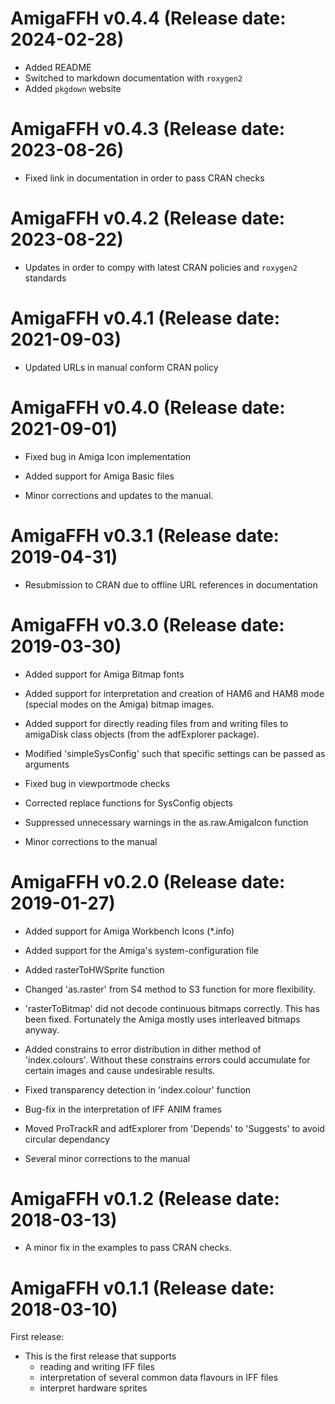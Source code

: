 AmigaFFH v0.4.4 (Release date: 2024-02-28)
=============

 * Added README
 * Switched to markdown documentation with `roxygen2`
 * Added `pkgdown` website

AmigaFFH v0.4.3 (Release date: 2023-08-26)
=============

 * Fixed link in documentation in order to pass CRAN
   checks

AmigaFFH v0.4.2 (Release date: 2023-08-22)
=============

 * Updates in order to compy with latest CRAN policies
   and `roxygen2` standards

AmigaFFH v0.4.1 (Release date: 2021-09-03)
=============

 * Updated URLs in manual conform CRAN policy

AmigaFFH v0.4.0 (Release date: 2021-09-01)
=============

 * Fixed bug in Amiga Icon implementation
 
 * Added support for Amiga Basic files

 * Minor corrections and updates to the manual.

AmigaFFH v0.3.1 (Release date: 2019-04-31)
=============

 * Resubmission to CRAN due to offline URL references in documentation

AmigaFFH v0.3.0 (Release date: 2019-03-30)
=============

 * Added support for Amiga Bitmap fonts

 * Added support for interpretation and creation of
   HAM6 and HAM8 mode (special modes on the Amiga) bitmap images.

 * Added support for directly reading files from and writing files to
   amigaDisk class objects (from the adfExplorer package).

 * Modified 'simpleSysConfig' such that specific settings can be
   passed as arguments

 * Fixed bug in viewportmode checks

 * Corrected replace functions for SysConfig objects
 
 * Suppressed unnecessary warnings in the as.raw.AmigaIcon function
 
 * Minor corrections to the manual

AmigaFFH v0.2.0 (Release date: 2019-01-27)
=============

 * Added support for Amiga Workbench Icons (*.info)

 * Added support for the Amiga's system-configuration file

 * Added rasterToHWSprite function

 * Changed 'as.raster' from S4 method to S3 function
   for more flexibility.

 * 'rasterToBitmap' did not decode continuous bitmaps
   correctly. This has been fixed. Fortunately the Amiga
   mostly uses interleaved bitmaps anyway.

 * Added constrains to error distribution in dither method
   of 'index.colours'. Without these constrains errors could
   accumulate for certain images and cause undesirable results.

 * Fixed transparency detection in 'index.colour' function

 * Bug-fix in the interpretation of IFF ANIM frames

 * Moved ProTrackR and adfExplorer from 'Depends' to 'Suggests'
   to avoid circular dependancy

 * Several minor corrections to the manual

AmigaFFH v0.1.2 (Release date: 2018-03-13)
=============

 * A minor fix in the examples to pass CRAN checks.

AmigaFFH v0.1.1 (Release date: 2018-03-10)
=============

First release:

 * This is the first release that supports
   - reading and writing IFF files
   - interpretation of several common data flavours in IFF files
   - interpret hardware sprites